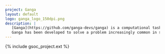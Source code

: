 ```yaml
---
project: Ganga
layout: default
logo: ganga_logo_150dpi.png
description: |
   [Ganga](https://github.com/ganga-devs/ganga) is a computational task-management tool, which allows for the specification, submission, bookkeeping and post-processing of computational tasks on a wide set of distributed resources.
   Ganga has been developed to solve a problem increasingly common in scientific projects, which is that researchers must regularly switch between different processing systems, each with its own command set, to complete their computational tasks. Ganga provides a homogeneous environment for processing data on heterogeneous resources.
---
```


{% include gsoc_project.ext %}

